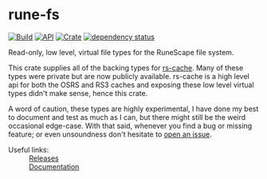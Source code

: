 # rune-fs

[![Build](https://github.com/jimvdl/rune-fs/workflows/build/badge.svg)](https://github.com/jimvdl/rune-fs)
[![API](https://docs.rs/rune-fs/badge.svg)](https://docs.rs/rune-fs)
[![Crate](https://img.shields.io/crates/v/rune-fs)](https://crates.io/crates/rune-fs)
[![dependency status](https://deps.rs/repo/github/jimvdl/rune-fs/status.svg)](https://deps.rs/repo/github/jimvdl/rune-fs)

Read-only, low level, virtual file types for the RuneScape file system.

This crate supplies all of the backing types for [rs-cache](https://docs.rs/rs-cache). Many of these
types were private but are now publicly available. rs-cache is a high level api for both the OSRS and RS3 
caches and exposing these low level virtual types didn't make sense, hence this crate.

A word of caution, these types are highly experimental, I have done my best to document and test as
much as I can, but there might still be the weird occasional edge-case. With that said, whenever you find
a bug or missing feature; or even unsoundness don't hesitate to 
[open an issue](https://github.com/jimvdl/rs-cache/issues/new).

Useful links:\
&nbsp;&nbsp;&nbsp;&nbsp;&nbsp;&nbsp;<img src="https://oldschool.runescape.wiki/images/thumb/5/5d/Fire_rune_detail.png/800px-Fire_rune_detail.png?07ed5" width="10"> &nbsp;[Releases](https://github.com/jimvdl/rune-fs/tags)\
&nbsp;&nbsp;&nbsp;&nbsp;&nbsp;&nbsp;<img src="https://oldschool.runescape.wiki/images/thumb/7/74/Water_rune_detail.png/800px-Water_rune_detail.png?4e790" width="10"> &nbsp;[Documentation](https://docs.rs/rune-fs)
